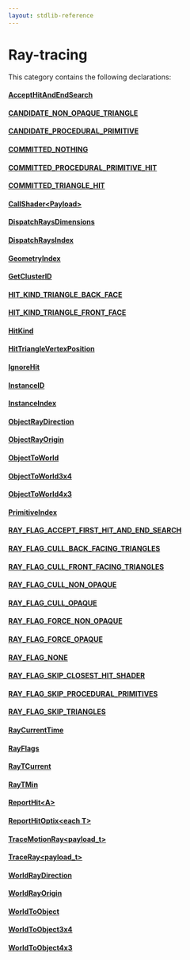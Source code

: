 ```yaml
---
layout: stdlib-reference
---
```

# Ray-tracing

This category contains the following declarations:

#### [AcceptHitAndEndSearch](accepthitandendsearch-069cf)

#### [CANDIDATE\_NON\_OPAQUE\_TRIANGLE](candidate_non_opaque_triangle-012345678abcefghijlmnopqrs)

#### [CANDIDATE\_PROCEDURAL\_PRIMITIVE](candidate_procedural_primitive-012345678abcdefghijlmnopqrst)

#### [COMMITTED\_NOTHING](committed_nothing-012345678abcdefg)

#### [COMMITTED\_PROCEDURAL\_PRIMITIVE\_HIT](committed_procedural_primitive_hit-012345678abcdefghijlmnopqrstvwx)

#### [COMMITTED\_TRIANGLE\_HIT](committed_triangle_hit-012345678abcdefghjkl)

#### [CallShader\<Payload\>](callshader-04)

#### [DispatchRaysDimensions](dispatchraysdimensions-08c)

#### [DispatchRaysIndex](dispatchraysindex-08c)

#### [GeometryIndex](geometryindex-08)

#### [GetClusterID](getclusterid-03ab)

#### [HIT\_KIND\_TRIANGLE\_BACK\_FACE](hit_kind_triangle_back_face-01245679abcdefgijklnopq)

#### [HIT\_KIND\_TRIANGLE\_FRONT\_FACE](hit_kind_triangle_front_face-01245679abcdefgijklmopqr)

#### [HitKind](hitkind-03)

#### [HitTriangleVertexPosition](hittrianglevertexposition-03bh)

#### [IgnoreHit](ignorehit-06)

#### [InstanceID](instanceid-089)

#### [InstanceIndex](instanceindex-08)

#### [ObjectRayDirection](objectraydirection-069)

#### [ObjectRayOrigin](objectrayorigin-069)

#### [ObjectToWorld](objecttoworld-068)

#### [ObjectToWorld3x4](objecttoworld3x4-068)

#### [ObjectToWorld4x3](objecttoworld4x3-068)

#### [PrimitiveIndex](primitiveindex-09)

#### [RAY\_FLAG\_ACCEPT\_FIRST\_HIT\_AND\_END\_SEARCH](ray_flag_accept_first_hit_and_end_search-01245679abcdeghijkmnoqrsuvwyz10111213)

#### [RAY\_FLAG\_CULL\_BACK\_FACING\_TRIANGLES](ray_flag_cull_back_facing_triangles-01245679abcefghjklmnoqrstuvwxy)

#### [RAY\_FLAG\_CULL\_FRONT\_FACING\_TRIANGLES](ray_flag_cull_front_facing_triangles-01245679abcefghiklmnoprstuvwxyz)

#### [RAY\_FLAG\_CULL\_NON\_OPAQUE](ray_flag_cull_non_opaque-01245679abcefgijklmn)

#### [RAY\_FLAG\_CULL\_OPAQUE](ray_flag_cull_opaque-01245679abcefghij)

#### [RAY\_FLAG\_FORCE\_NON\_OPAQUE](ray_flag_force_non_opaque-01245679abcdfghjklmno)

#### [RAY\_FLAG\_FORCE\_OPAQUE](ray_flag_force_opaque-01245679abcdfghijk)

#### [RAY\_FLAG\_NONE](ray_flag_none-01245679abc)

#### [RAY\_FLAG\_SKIP\_CLOSEST\_HIT\_SHADER](ray_flag_skip_closest_hit_shader-01245679abcefghijkmnoqrstuv)

#### [RAY\_FLAG\_SKIP\_PROCEDURAL\_PRIMITIVES](ray_flag_skip_procedural_primitives-01245679abcefghijklmnpqrstuvwxy)

#### [RAY\_FLAG\_SKIP\_TRIANGLES](ray_flag_skip_triangles-01245679abcefghijklm)

#### [RayCurrentTime](raycurrenttime-03a)

#### [RayFlags](rayflags-03)

#### [RayTCurrent](raytcurrent-034)

#### [RayTMin](raytmin-034)

#### [ReportHit\<A\>](reporthit-06)

#### [ReportHitOptix\<each T\>](reporthitoptix-069)

#### [TraceMotionRay\<payload\_t\>](tracemotionray-05b)

#### [TraceRay\<payload\_t\>](traceray-05)

#### [WorldRayDirection](worldraydirection-058)

#### [WorldRayOrigin](worldrayorigin-058)

#### [WorldToObject](worldtoobject-057)

#### [WorldToObject3x4](worldtoobject3x4-057)

#### [WorldToObject4x3](worldtoobject4x3-057)


<!-- RTD-TOC-START
```{toctree}
:titlesonly:
:hidden:

AcceptHitAndEndSearch <accepthitandendsearch-069cf>
CANDIDATE_NON_OPAQUE_TRIANGLE <candidate_non_opaque_triangle-012345678abcefghijlmnopqrs>
CANDIDATE_PROCEDURAL_PRIMITIVE <candidate_procedural_primitive-012345678abcdefghijlmnopqrst>
COMMITTED_NOTHING <committed_nothing-012345678abcdefg>
COMMITTED_PROCEDURAL_PRIMITIVE_HIT <committed_procedural_primitive_hit-012345678abcdefghijlmnopqrstvwx>
COMMITTED_TRIANGLE_HIT <committed_triangle_hit-012345678abcdefghjkl>
CallShader <callshader-04>
DispatchRaysDimensions <dispatchraysdimensions-08c>
DispatchRaysIndex <dispatchraysindex-08c>
GeometryIndex <geometryindex-08>
GetClusterID <getclusterid-03ab>
HIT_KIND_TRIANGLE_BACK_FACE <hit_kind_triangle_back_face-01245679abcdefgijklnopq>
HIT_KIND_TRIANGLE_FRONT_FACE <hit_kind_triangle_front_face-01245679abcdefgijklmopqr>
HitKind <hitkind-03>
HitTriangleVertexPosition <hittrianglevertexposition-03bh>
IgnoreHit <ignorehit-06>
InstanceID <instanceid-089>
InstanceIndex <instanceindex-08>
ObjectRayDirection <objectraydirection-069>
ObjectRayOrigin <objectrayorigin-069>
ObjectToWorld <objecttoworld-068>
ObjectToWorld3x4 <objecttoworld3x4-068>
ObjectToWorld4x3 <objecttoworld4x3-068>
PrimitiveIndex <primitiveindex-09>
RAY_FLAG_ACCEPT_FIRST_HIT_AND_END_SEARCH <ray_flag_accept_first_hit_and_end_search-01245679abcdeghijkmnoqrsuvwyz10111213>
RAY_FLAG_CULL_BACK_FACING_TRIANGLES <ray_flag_cull_back_facing_triangles-01245679abcefghjklmnoqrstuvwxy>
RAY_FLAG_CULL_FRONT_FACING_TRIANGLES <ray_flag_cull_front_facing_triangles-01245679abcefghiklmnoprstuvwxyz>
RAY_FLAG_CULL_NON_OPAQUE <ray_flag_cull_non_opaque-01245679abcefgijklmn>
RAY_FLAG_CULL_OPAQUE <ray_flag_cull_opaque-01245679abcefghij>
RAY_FLAG_FORCE_NON_OPAQUE <ray_flag_force_non_opaque-01245679abcdfghjklmno>
RAY_FLAG_FORCE_OPAQUE <ray_flag_force_opaque-01245679abcdfghijk>
RAY_FLAG_NONE <ray_flag_none-01245679abc>
RAY_FLAG_SKIP_CLOSEST_HIT_SHADER <ray_flag_skip_closest_hit_shader-01245679abcefghijkmnoqrstuv>
RAY_FLAG_SKIP_PROCEDURAL_PRIMITIVES <ray_flag_skip_procedural_primitives-01245679abcefghijklmnpqrstuvwxy>
RAY_FLAG_SKIP_TRIANGLES <ray_flag_skip_triangles-01245679abcefghijklm>
RayCurrentTime <raycurrenttime-03a>
RayFlags <rayflags-03>
RayTCurrent <raytcurrent-034>
RayTMin <raytmin-034>
ReportHit <reporthit-06>
ReportHitOptix <reporthitoptix-069>
TraceMotionRay <tracemotionray-05b>
TraceRay <traceray-05>
WorldRayDirection <worldraydirection-058>
WorldRayOrigin <worldrayorigin-058>
WorldToObject <worldtoobject-057>
WorldToObject3x4 <worldtoobject3x4-057>
WorldToObject4x3 <worldtoobject4x3-057>
```
RTD-TOC-END -->
